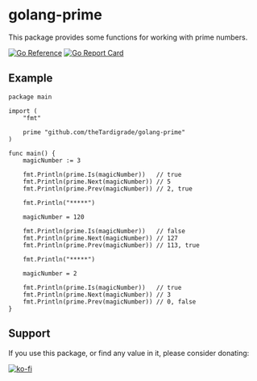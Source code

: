 # golang-prime

This package provides some functions for working with prime numbers.

[![Go Reference](https://pkg.go.dev/badge/github.com/theTardigrade/golang-prime.svg)](https://pkg.go.dev/github.com/theTardigrade/golang-prime) [![Go Report Card](https://goreportcard.com/badge/github.com/theTardigrade/golang-prime)](https://goreportcard.com/report/github.com/theTardigrade/golang-prime)

## Example

```golang
package main

import (
	"fmt"

	prime "github.com/theTardigrade/golang-prime"
)

func main() {
	magicNumber := 3

	fmt.Println(prime.Is(magicNumber))   // true
	fmt.Println(prime.Next(magicNumber)) // 5
	fmt.Println(prime.Prev(magicNumber)) // 2, true

	fmt.Println("*****")

	magicNumber = 120

	fmt.Println(prime.Is(magicNumber))   // false
	fmt.Println(prime.Next(magicNumber)) // 127
	fmt.Println(prime.Prev(magicNumber)) // 113, true

	fmt.Println("*****")

	magicNumber = 2

	fmt.Println(prime.Is(magicNumber))   // true
	fmt.Println(prime.Next(magicNumber)) // 3
	fmt.Println(prime.Prev(magicNumber)) // 0, false
}
```

## Support

If you use this package, or find any value in it, please consider donating:

[![ko-fi](https://ko-fi.com/img/githubbutton_sm.svg)](https://ko-fi.com/S6S2EIRL0)